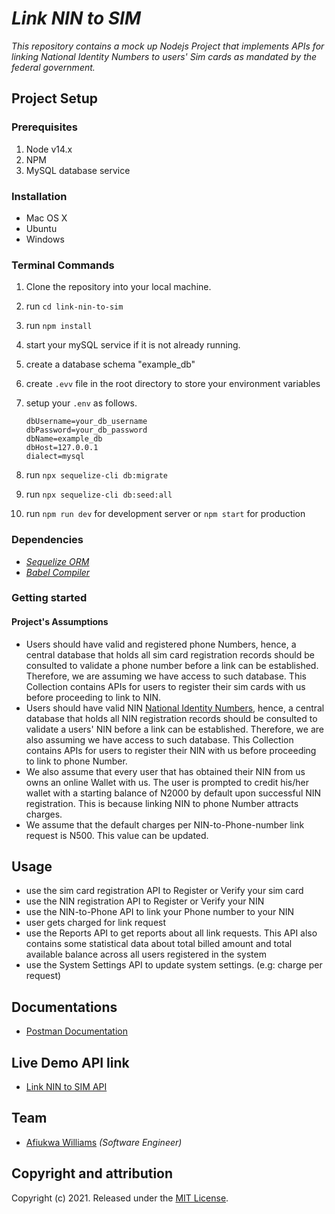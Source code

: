 # _Link NIN to SIM_

_This repository contains a mock up Nodejs Project that implements APIs for linking National Identity Numbers to users' Sim cards as mandated by the federal government._

## Project Setup

### Prerequisites

1. Node v14.x
2. NPM
3. MySQL database service

### Installation

- Mac OS X
- Ubuntu
- Windows

### Terminal Commands

1. Clone the repository into your local machine.
2. run `cd link-nin-to-sim`
3. run `npm install`
4. start your mySQL service if it is not already running.
5. create a database schema "example_db"
6. create `.evv` file in the root directory to store your environment variables
7. setup your `.env` as follows.

   ```
   dbUsername=your_db_username
   dbPassword=your_db_password
   dbName=example_db
   dbHost=127.0.0.1
   dialect=mysql
   ```

8. run `npx sequelize-cli db:migrate`
9. run `npx sequelize-cli db:seed:all`
10. run `npm run dev` for development server or `npm start` for production

### Dependencies

- _[Sequelize ORM](https://sequelize.org/master/)_
- _[Babel Compiler](https://babeljs.io/)_

### Getting started

#### Project's Assumptions

- Users should have valid and registered phone Numbers, hence, a central database that holds all sim card registration records should be consulted to validate a phone number before a link can be established.
  Therefore, we are assuming we have access to such database. This Collection contains APIs for users to register their sim cards with us before proceeding to link to NIN.
- Users should have valid NIN [National Identity Numbers](https://nimc.gov.ng/about-nin/), hence, a central database that holds all NIN registration records should be consulted to validate a users' NIN before a link can be established.
  Therefore, we are also assuming we have access to such database. This Collection contains APIs for users to register their NIN with us before proceeding to link to phone Number.
- We also assume that every user that has obtained their NIN from us owns an online Wallet with us. The user is prompted to credit his/her wallet with a starting balance of N2000 by default upon successful NIN registration. This is because linking NIN to phone Number attracts charges.
- We assume that the default charges per NIN-to-Phone-number link request is N500. This value can be updated.

## Usage

- use the sim card registration API to Register or Verify your sim card
- use the NIN registration API to Register or Verify your NIN
- use the NIN-to-Phone API to link your Phone number to your NIN
- user gets charged for link request
- use the Reports API to get reports about all link requests. This API also contains some statistical data about total billed amount and total available balance across all users registered in the system
- use the System Settings API to update system settings. (e.g: charge per request)

## Documentations

- [Postman Documentation](https://documenter.getpostman.com/view/15104524/TzXxmJRK)

## Live Demo API link

- [Link NIN to SIM API](https://link-nin-to-sim.herokuapp.com)

## Team

- [Afiukwa Williams](https://linkedin.com/in/williamsafiukwa) _(Software Engineer)_

## Copyright and attribution

Copyright (c) 2021. Released under the [MIT License](https://github.com/datamade/your-repo-here/blob/master/LICENSE).

```

```
